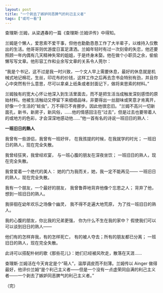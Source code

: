 ```yaml
---
layout: post
title: "一个剥去了嫉妒同恶脾气的利己主义者"
tags: ["或可一看"]
---
```


查理斯·兰姆，从梁遇春的一篇《查理斯·兰姆评传》中得知。

兰姆是个懒人，爱思索不爱干事，但他也勤勤恳恳工作了大半辈子，以维持入仅敷出的生活。他哥哥则优游度日富足潇洒。兰姆年轻时有过一次刻骨的失恋，他还要照顾一年内偶有几天精神失常的姐姐，于是终身未娶。他在做个小职员之余，偷偷懒写写文章。他形容工作和业余写文章的关系令人莞尔：

“我是个书记，这不过是我一时兴致，一个文人早上需要休息，最好的休息就是机械式地记棉花，生丝，印花布的价钱，这样工作之后再去念书会特别有劲，并且你心中突然有什么意思，尽可以拿桌上纸条或者封面记下，做将来思索的材料。”

兰姆独有的宽大心怀让他深入到生活里面去，而不是把生活当成触发深刻感悟的原始材料。他被生活触动又停留下来细细品味，非要得出一丝甜味或笑意才肯离开，好像一个生活的“蛀虫”，万不得已不肯挪步。因此他很恋旧。“兰姆不高兴一切新面孔，新书，新房子，新风俗，……他的情感回注在“过去”，但是过去也要带着人的或地方的色彩，才会深深地感动他……”他一首有名的诗说一班旧日的熟人：

**一班旧日的熟人**

我曾有一些游侣，我曾有一班好伴，
在我孩提的时候，在我就学的时光；
一班旧日的熟人，现在完全失散。

我曾经狂笑，我曾经欢宴，
与一班心腹的朋友在深夜坐饮；
一班旧日的熟人，现在完全失散。

我曾爱着一个绝代的美人：
她的门为我而关，她，我一定不能再见——
一班旧日的熟人，现在完全失散。

我有一个朋友，一个最好的朋友，
我曾鲁莽地背弃他像个忘恩之人；
背弃了他，想到一班旧日的熟人。

我徘徊在幼年欢乐之场像个幽灵，
我不得不走遍大地荒原，
为了找一班旧日的熟人。

我的心腹的朋友，你比我的兄弟更强，
你为什么不生在我的家中？
假使我们可以可以谈到旧日的熟人——

他们有的怎样弃我，有的怎样死亡，
有的被人夺去；所有的朋友都已分离；
一班旧日的熟人，现在完全失散。

此诗可以搭配朴树的歌《那些花儿》：她们已经被风吹走，散落在天涯……

查理斯·兰姆活在今天肯定是个“萌人”，温厚调皮而不刻薄。兰姆传以 Ainger 做得最好，他评价兰姆“是个利己主义者——但是一个没有一点虚荣同自满的利己主义者——一个剥去了嫉妒同恶脾气的利己主义者。”

（完）